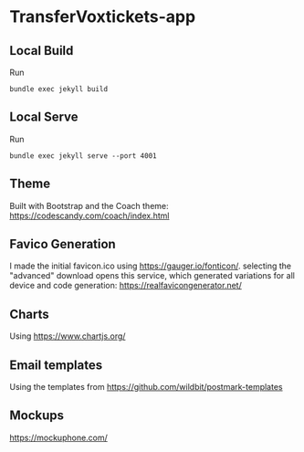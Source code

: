 # TransferVoxtickets-app 

## Local Build

Run 
```
bundle exec jekyll build
```

## Local Serve

Run
```
bundle exec jekyll serve --port 4001
```

## Theme

Built with Bootstrap and the Coach theme: https://codescandy.com/coach/index.html

## Favico Generation

I made the initial favicon.ico using https://gauger.io/fonticon/. selecting the "advanced" download opens this service, which generated variations for all device and code generation: https://realfavicongenerator.net/

## Charts

Using https://www.chartjs.org/

## Email templates

Using the templates from https://github.com/wildbit/postmark-templates

## Mockups

https://mockuphone.com/